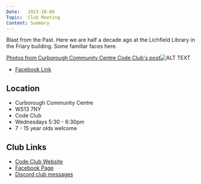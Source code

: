 ```yaml
---
Date:   2023-10-08
Topic:  Club Meeting
Content: Summary
---
```

Blast from the Past. Here we are half a decade ago at the Lichfield Library in the Friary building. Some familiar faces here.

[Photos from Curborough Community Centre Code Club's post](https://www.facebook.com/720665616418529/posts/830278695457220)![ALT TEXT](https://scontent.fbhx6-1.fna.fbcdn.net/v/t39.30808-6/387213894_830277065457383_3033680709786052851_n.jpg?stp=dst-jpg_p720x720&_nc_cat=106&ccb=1-7&_nc_sid=5f2048&_nc_ohc=ansYuvlqQCkAX8NObMz&_nc_ht=scontent.fbhx6-1.fna&edm=AKK4YLsEAAAA&oh=00_AfCM2rK6bZwJ-K8AV9legYcENa0Xm3KUnARwnBHDAUKpDA&oe=652B7483)

* [Facebook Link](https://www.facebook.com/720665616418529/posts/830278695457220)

## Location

* Curborough Community Centre
* WS13 7NY
* Code Club
* Wednesdays 5:30 - 6:30pm
* 7 - 15 year olds welcome

## Club Links

* [Code Club Website](https://lichfield-code-club.github.io/)
* [Facebook Page](https://www.facebook.com/LichfieldCoders)
* [Discord club messages](https://discord.gg/szz6xGK)
